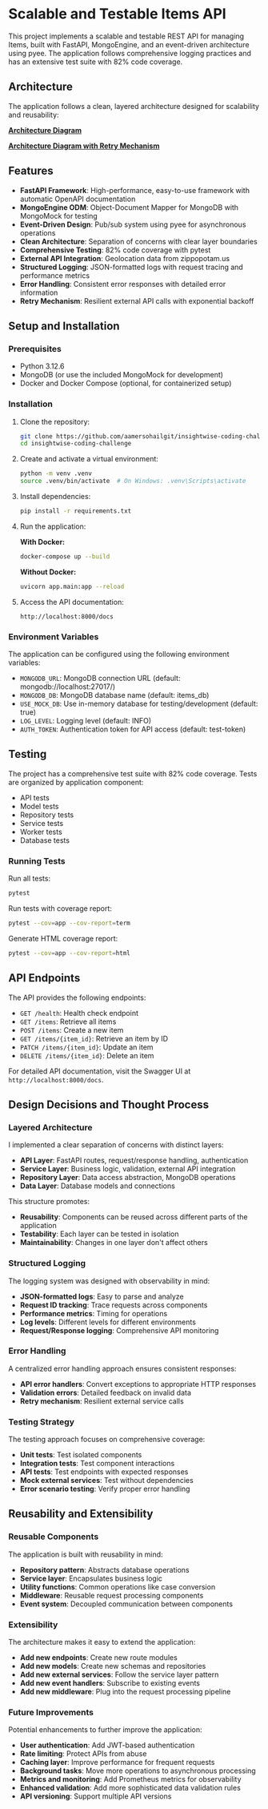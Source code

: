 # Scalable and Testable Items API

This project implements a scalable and testable REST API for managing Items, built with FastAPI, MongoEngine, and an event-driven architecture using pyee. The application follows comprehensive logging practices and has an extensive test suite with 82% code coverage.

## Architecture

The application follows a clean, layered architecture designed for scalability and reusability:

[**Architecture Diagram**](images/architecture_diagram.png)

[**Architecture Diagram with Retry Mechanism**](images/SequenceDiagram.drawio.png)

## Features

- **FastAPI Framework**: High-performance, easy-to-use framework with automatic OpenAPI documentation
- **MongoEngine ODM**: Object-Document Mapper for MongoDB with MongoMock for testing
- **Event-Driven Design**: Pub/sub system using pyee for asynchronous operations
- **Clean Architecture**: Separation of concerns with clear layer boundaries
- **Comprehensive Testing**: 82% code coverage with pytest
- **External API Integration**: Geolocation data from zippopotam.us
- **Structured Logging**: JSON-formatted logs with request tracing and performance metrics
- **Error Handling**: Consistent error responses with detailed error information
- **Retry Mechanism**: Resilient external API calls with exponential backoff

## Setup and Installation

### Prerequisites

- Python 3.12.6
- MongoDB (or use the included MongoMock for development)
- Docker and Docker Compose (optional, for containerized setup)

### Installation

1. Clone the repository:
   ```bash
   git clone https://github.com/aamersohailgit/insightwise-coding-challenge.git
   cd insightwise-coding-challenge
   ```

2. Create and activate a virtual environment:
   ```bash
   python -m venv .venv
   source .venv/bin/activate  # On Windows: .venv\Scripts\activate
   ```

3. Install dependencies:
   ```bash
   pip install -r requirements.txt
   ```

4. Run the application:

   **With Docker:**
   ```bash
   docker-compose up --build
   ```

   **Without Docker:**
   ```bash
   uvicorn app.main:app --reload
   ```

5. Access the API documentation:
   ```
   http://localhost:8000/docs
   ```

### Environment Variables

The application can be configured using the following environment variables:

- `MONGODB_URL`: MongoDB connection URL (default: mongodb://localhost:27017/)
- `MONGODB_DB`: MongoDB database name (default: items_db)
- `USE_MOCK_DB`: Use in-memory database for testing/development (default: true)
- `LOG_LEVEL`: Logging level (default: INFO)
- `AUTH_TOKEN`: Authentication token for API access (default: test-token)

## Testing

The project has a comprehensive test suite with 82% code coverage. Tests are organized by application component:

- API tests
- Model tests
- Repository tests
- Service tests
- Worker tests
- Database tests

### Running Tests

Run all tests:
```bash
pytest
```

Run tests with coverage report:
```bash
pytest --cov=app --cov-report=term
```

Generate HTML coverage report:
```bash
pytest --cov=app --cov-report=html
```

## API Endpoints

The API provides the following endpoints:

- `GET /health`: Health check endpoint
- `GET /items`: Retrieve all items
- `POST /items`: Create a new item
- `GET /items/{item_id}`: Retrieve an item by ID
- `PATCH /items/{item_id}`: Update an item
- `DELETE /items/{item_id}`: Delete an item

For detailed API documentation, visit the Swagger UI at `http://localhost:8000/docs`.

## Design Decisions and Thought Process

### Layered Architecture

I implemented a clear separation of concerns with distinct layers:
- **API Layer**: FastAPI routes, request/response handling, authentication
- **Service Layer**: Business logic, validation, external API integration
- **Repository Layer**: Data access abstraction, MongoDB operations
- **Data Layer**: Database models and connections

This structure promotes:
- **Reusability**: Components can be reused across different parts of the application
- **Testability**: Each layer can be tested in isolation
- **Maintainability**: Changes in one layer don't affect others

### Structured Logging

The logging system was designed with observability in mind:
- **JSON-formatted logs**: Easy to parse and analyze
- **Request ID tracking**: Trace requests across components
- **Performance metrics**: Timing for operations
- **Log levels**: Different levels for different environments
- **Request/Response logging**: Comprehensive API monitoring

### Error Handling

A centralized error handling approach ensures consistent responses:
- **API error handlers**: Convert exceptions to appropriate HTTP responses
- **Validation errors**: Detailed feedback on invalid data
- **Retry mechanism**: Resilient external service calls

### Testing Strategy

The testing approach focuses on comprehensive coverage:
- **Unit tests**: Test isolated components
- **Integration tests**: Test component interactions
- **API tests**: Test endpoints with expected responses
- **Mock external services**: Test without dependencies
- **Error scenario testing**: Verify proper error handling

## Reusability and Extensibility

### Reusable Components

The application is built with reusability in mind:
- **Repository pattern**: Abstracts database operations
- **Service layer**: Encapsulates business logic
- **Utility functions**: Common operations like case conversion
- **Middleware**: Reusable request processing components
- **Event system**: Decoupled communication between components

### Extensibility

The architecture makes it easy to extend the application:
- **Add new endpoints**: Create new route modules
- **Add new models**: Create new schemas and repositories
- **Add new external services**: Follow the service layer pattern
- **Add new event handlers**: Subscribe to existing events
- **Add new middleware**: Plug into the request processing pipeline

### Future Improvements

Potential enhancements to further improve the application:
- **User authentication**: Add JWT-based authentication
- **Rate limiting**: Protect APIs from abuse
- **Caching layer**: Improve performance for frequent requests
- **Background tasks**: Move more operations to asynchronous processing
- **Metrics and monitoring**: Add Prometheus metrics for observability
- **Enhanced validation**: Add more sophisticated data validation rules
- **API versioning**: Support multiple API versions